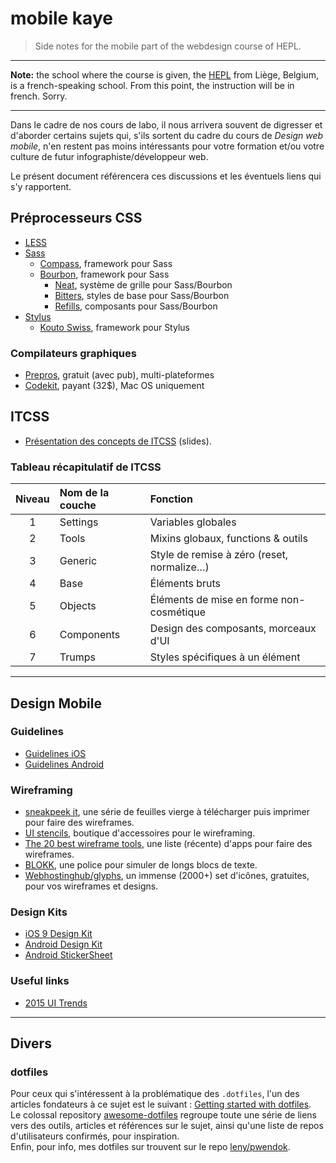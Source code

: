 # mobile kaye

> Side notes for the mobile part of the webdesign course of HEPL.

* * *

**Note:** the school where the course is given, the [HEPL](http://www.provincedeliege.be/hauteecole) from Liège, Belgium, is a french-speaking school. From this point, the instruction will be in french. Sorry.

* * *

Dans le cadre de nos cours de labo, il nous arrivera souvent de digresser et d'aborder certains sujets qui, s'ils sortent du cadre du cours de *Design web mobile*, n'en restent pas moins intéressants pour votre formation et/ou votre culture de futur infographiste/développeur web.

Le présent document référencera ces discussions et les éventuels liens qui s'y rapportent.

## Préprocesseurs CSS

* [LESS](http://lesscss.org/)
* [Sass](http://sass-lang.com/)
  * [Compass](http://compass-style.org/), framework pour Sass
  * [Bourbon](http://bourbon.io/), framework pour Sass
    * [Neat](http://neat.bourbon.io/), système de grille pour Sass/Bourbon
    * [Bitters](http://bitters.bourbon.io/), styles de base pour Sass/Bourbon
    * [Refills](http://refills.bourbon.io/), composants pour Sass/Bourbon
* [Stylus](http://stylus-lang.com/)
  * [Kouto Swiss](http://kouto-swiss.io/), framework pour Stylus

### Compilateurs graphiques

* [Prepros](https://prepros.io/), gratuit (avec pub), multi-plateformes
* [Codekit](https://incident57.com/codekit/), payant (32$), Mac OS uniquement

## ITCSS

* [Présentation des concepts de ITCSS](https://speakerdeck.com/dafed/managing-css-projects-with-itcss) (slides).

### Tableau récapitulatif de ITCSS

| Niveau | Nom de la couche | Fonction |
| :----: | :--------------- | :------- |
| 1 | Settings | Variables globales |
| 2 | Tools | Mixins globaux, functions & outils |
| 3 | Generic | Style de remise à zéro (reset, normalize…) |
| 4 | Base | Éléments bruts |
| 5 | Objects | Éléments de mise en forme non-cosmétique | 
| 6 | Components | Design des composants, morceaux d'UI |
| 7 | Trumps | Styles spécifiques à un élément |

* * *

## Design Mobile

### Guidelines 

* [Guidelines iOS](https://developer.apple.com/library/ios/documentation/UserExperience/Conceptual/MobileHIG/)
* [Guidelines Android](http://developer.android.com/design/index.html)

### Wireframing

* [sneakpeek it](http://sneakpeekit.com/), une série de feuilles vierge à télécharger puis imprimer pour faire des wireframes.
* [UI stencils](http://www.uistencils.com/), boutique d'accessoires pour le wireframing.
* [The 20 best wireframe tools](http://www.creativebloq.com/wireframes/top-wireframing-tools-11121302), une liste (récente) d'apps pour faire des wireframes.
* [BLOKK](http://blokkfont.com/), une police pour simuler de longs blocs de texte.
* [Webhostinghub/glyphs](http://www.webhostinghub.com/glyphs/), un immense (2000+) set d'icônes, gratuites, pour vos wireframes et designs.

### Design Kits

* [iOS 9 Design Kit](http://ozzik.co/freebies/ios9kit)
* [Android Design Kit](https://www.uxpin.com/lollipop-ui-kit.html)
* [Android StickerSheet](https://www.google.com/design/spec/resources/sticker-sheets-icons.html#sticker-sheets-icons-components)

### Useful links

* [2015 UI Trends](http://fr.slideshare.net/UXAlive/2015-ui-trends)

* * *

## Divers

### dotfiles

Pour ceux qui s'intéressent à la problématique des `.dotfiles`, l'un des articles fondateurs à ce sujet est le suivant : [Getting started with dotfiles](https://medium.com/@webprolific/getting-started-with-dotfiles-43c3602fd789).  
Le colossal repository [awesome-dotfiles](https://github.com/webpro/awesome-dotfiles) regroupe toute une série de liens vers des outils, articles et références sur le sujet, ainsi qu'une liste de repos d'utilisateurs confirmés, pour inspiration.  
Enfin, pour info, mes dotfiles sur trouvent sur le repo [leny/pwendok](https://github.com/leny/pwendok).
